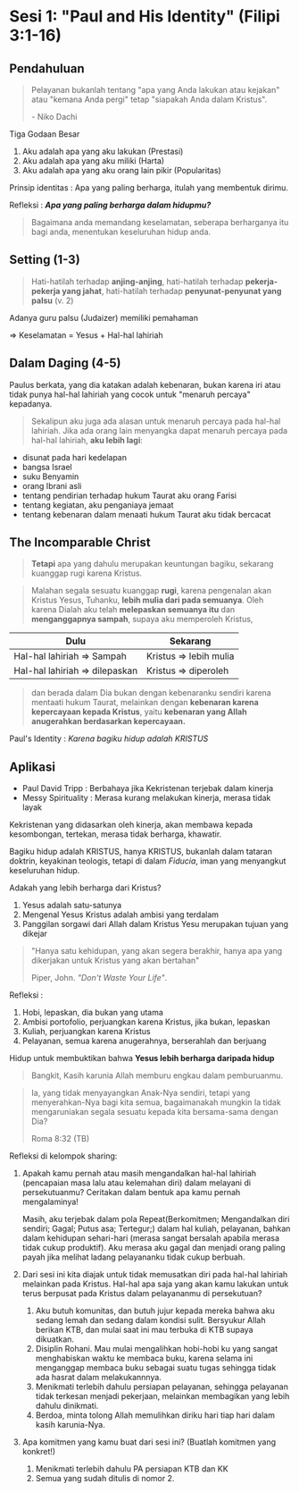 # Sesi 1: "Paul and His Identity" (Filipi 3:1-16)

## Pendahuluan

> Pelayanan bukanlah tentang "apa yang Anda lakukan atau kejakan" atau "kemana Anda pergi" tetap "siapakah Anda dalam Kristus".
> 
> \- Niko Dachi

Tiga Godaan Besar
1. Aku adalah apa yang aku lakukan (Prestasi)
2. Aku adalah apa yang aku miliki (Harta)
3. Aku adalah apa yang aku orang lain pikir (Popularitas)

Prinsip identitas : Apa yang paling berharga, itulah yang membentuk dirimu.

Refleksi : ***Apa yang paling berharga dalam hidupmu?***

> Bagaimana anda memandang keselamatan, seberapa berharganya itu bagi anda, menentukan keseluruhan hidup anda.

## Setting (1-3)

> Hati-hatilah terhadap **anjing-anjing**, hati-hatilah terhadap **pekerja-pekerja yang jahat**, hati-hatilah terhadap **penyunat-penyunat yang palsu** (v. 2) 

Adanya guru palsu (Judaizer) memiliki pemahaman

=> Keselamatan = Yesus + Hal-hal lahiriah

## Dalam Daging (4-5)

Paulus berkata, yang dia katakan adalah kebenaran, bukan karena iri atau tidak punya hal-hal lahiriah yang cocok untuk "menaruh percaya" kepadanya.

> Sekalipun aku juga ada alasan untuk menaruh percaya pada hal-hal lahiriah. Jika ada orang lain menyangka dapat menaruh percaya pada hal-hal lahiriah, **aku lebih lagi**:

- disunat pada hari kedelapan
- bangsa Israel
- suku Benyamin
- orang Ibrani asli
- tentang pendirian terhadap hukum Taurat aku orang Farisi
- tentang kegiatan, aku penganiaya jemaat
- tentang kebenaran dalam menaati hukum Taurat aku tidak bercacat

## The Incomparable Christ

> **Tetapi** apa yang dahulu merupakan keuntungan bagiku, sekarang kuanggap rugi karena Kristus.

> Malahan segala sesuatu kuanggap **rugi**, karena pengenalan akan Kristus Yesus, Tuhanku, **lebih mulia dari pada semuanya**. Oleh karena Dialah aku telah **melepaskan semuanya itu** dan **menganggapnya sampah**, supaya aku memperoleh Kristus,

| Dulu                           | Sekarang               |
| ------------------------------ | ---------------------- |
| Hal-hal lahiriah => Sampah     | Kristus => lebih mulia |
| Hal-hal lahiriah => dilepaskan | Kristus => diperoleh   |

> dan berada dalam Dia bukan dengan kebenaranku sendiri karena mentaati hukum Taurat, melainkan dengan **kebenaran karena kepercayaan kepada Kristus**, yaitu **kebenaran yang Allah anugerahkan berdasarkan kepercayaan.**

Paul's Identity : *Karena bagiku hidup adalah KRISTUS*

## Aplikasi

- Paul David Tripp : Berbahaya jika Kekristenan terjebak dalam kinerja
- Messy Spirituality : Merasa kurang melakukan kinerja, merasa tidak layak

Kekristenan yang didasarkan oleh kinerja, akan membawa kepada kesombongan, tertekan, merasa tidak berharga, khawatir.

Bagiku hidup adalah KRISTUS, hanya KRISTUS, bukanlah dalam tataran doktrin, keyakinan teologis, tetapi di dalam *Fiducia*, iman yang menyangkut keseluruhan hidup.

Adakah yang lebih berharga dari Kristus?

1. Yesus adalah satu-satunya
2. Mengenal Yesus Kristus adalah ambisi yang terdalam
3. Panggilan sorgawi dari Allah dalam Kristus Yesu merupakan tujuan yang dikejar

> "Hanya satu kehidupan, yang akan segera berakhir, hanya apa yang dikerjakan untuk Kristus yang akan bertahan" 
> 
> Piper, John. *"Don't Waste Your Life"*. 

Refleksi :
1. Hobi, lepaskan, dia bukan yang utama
2. Ambisi portofolio, perjuangkan karena Kristus, jika bukan, lepaskan
3. Kuliah, perjuangkan karena Kristus
4. Pelayanan, semua karena anugerahnya, berserahlah dan berjuang

Hidup untuk membuktikan bahwa **Yesus lebih berharga daripada hidup**

> Bangkit, Kasih karunia Allah memburu engkau dalam pemburuanmu.

> Ia, yang tidak menyayangkan Anak-Nya sendiri, tetapi yang menyerahkan-Nya bagi kita semua, bagaimanakah mungkin Ia tidak mengaruniakan segala sesuatu kepada kita bersama-sama dengan Dia?
>
> Roma 8:32 (TB)

Refleksi di kelompok sharing:
1. Apakah kamu pernah atau masih mengandalkan hal-hal lahiriah (pencapaian masa lalu atau kelemahan diri) dalam melayani di persekutuanmu? Ceritakan dalam bentuk apa kamu pernah mengalaminya!
   
   Masih, aku terjebak dalam pola Repeat(Berkomitmen; Mengandalkan diri sendiri; Gagal; Putus asa; Tertegur;) dalam hal kuliah, pelayanan, bahkan dalam kehidupan sehari-hari (merasa sangat bersalah apabila merasa tidak cukup produktif). Aku merasa aku gagal dan menjadi orang paling payah jika melihat ladang pelayananku tidak cukup berbuah.

2. Dari sesi ini kita diajak untuk tidak memusatkan diri pada hal-hal lahiriah melainkan pada Kristus. Hal-hal apa saja yang akan kamu lakukan untuk terus berpusat pada Kristus dalam pelayananmu di persekutuan?
   
    1. Aku butuh komunitas, dan butuh jujur kepada mereka bahwa aku sedang lemah dan sedang dalam kondisi sulit. Bersyukur Allah berikan KTB, dan mulai saat ini mau terbuka di KTB supaya dikuatkan.
    2. Disiplin Rohani. Mau mulai mengalihkan hobi-hobi ku yang sangat menghabiskan waktu ke membaca buku, karena selama ini menganggap membaca buku sebagai suatu tugas sehingga tidak ada hasrat dalam melakukannnya.
    3. Menikmati terlebih dahulu persiapan pelayanan, sehingga pelayanan tidak terkesan menjadi pekerjaan, melainkan membagikan yang lebih dahulu dinikmati.
    4. Berdoa, minta tolong Allah memulihkan diriku hari tiap hari dalam kasih karunia-Nya.

3. Apa komitmen yang kamu buat dari sesi ini? (Buatlah komitmen yang konkret!)
   
    1. Menikmati terlebih dahulu PA persiapan KTB dan KK
    2. Semua yang sudah ditulis di nomor 2.
